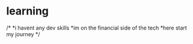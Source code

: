 # learning
/*
*i havent any dev skills
*im on the financial side of the tech
*here start my journey
*/
